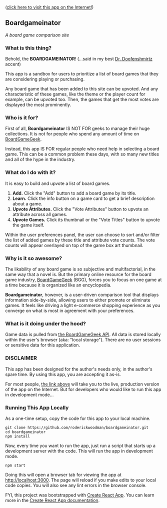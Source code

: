 ([click here to visit this app on the Internet!](https://roderickwoodman.github.io/boardgameinator/))

## Boardgameinator
*A board game comparison site*

### What is this thing?

Behold, the **BOARDGAMEINATOR**!  (...said in my best [Dr. Doofenshmirtz](https://www.youtube.com/watch?v=Sj7yxI-r_ag) accent)

This app is a sandbox for users to prioritize a list of board games that they are considering playing or purchasing. 

Any board game that has been added to this site can be upvoted. And any characteristic of these games, like the theme or the player count for example, can be upvoted too. Then, the games that get the most votes are displayed the most prominently.

### Who is it for?

First of all, **Boardgameinator** IS NOT FOR geeks to manage their huge collections. It is not for people who spend any amount of time on [BoardGameGeek](https://boardgamegeek.com).

Instead, this app IS FOR regular people who need help in selecting a board game. This can be a common problem these days, with so many new titles and all of the hype in the industry.

### What do I do with it?

It is easy to build and upvote a list of board games.
1. **Add.** Click the "Add" button to add a board game by its title. 
2. **Learn.** Click the info button on a game card to get a brief description about a game.
3. **Upvote Attributes.** Click the "Vote Attributes" button to upvote an attribute across all games.
4. **Upvote Games.** Click its thumbnail or the "Vote Titles" button to upvote the game itself.

Within the user preferences panel, the user can choose to sort and/or filter the list of added games by these title and attribute vote counts. The vote counts will appear overlayed on top of the game box art thumbnail.

### Why is it so awesome?

The likability of any board game is so subjective and multifactorial, in the same way that a novel is. But the primary online resource for the board game industry, [BoardGameGeek](https://boardgamegeek.com) (BGG), forces you to focus on one game at a time because it is organized like an encyclopedia.

**Boardgameinator**, however, is a user-driven comparison tool that displays information side-by-side, allowing users to either promote or eliminate games. It feels like driving a light e-commerce shopping experience as you converge on what is most in agreement with your preferences.

### What is it doing under the hood?

Game data is pulled from [the BoardGameGeek API](https://boardgamegeek.com/wiki/page/BGG_XML_API2). All data is stored locally within the user's browser (aka: "local storage"). There are no user sessions or sensitive data for this application.

### DISCLAIMER

This app has been designed for the author's needs only, in the author's spare time. By using this app, you are accepting it as-is.

For most people, [the link above](https://roderickwoodman.github.io/boardgameinator/) will take you to the live, production version of the app on the Internet. But for developers who would like to run this app in development mode...

### Running This App Locally

As a one-time setup, copy the code for this app to your local machine. 
```
git clone https://github.com/roderickwoodman/boardgameinator.git
cd boardgameinator
npm install
```

Now, every time you want to run the app, just run a script that starts up a development server with the code. This will run the app in development mode.
```
npm start
```

Doing this will open a browser tab for viewing the app at [http://localhost:3000](http://localhost:3000). The page will reload if you make edits to your local code copies. You will also see any lint errors in the browser console. 

FYI, this project was bootstrapped with [Create React App](https://github.com/facebook/create-react-app).  You can learn more in the [Create React App documentation](https://facebook.github.io/create-react-app/docs/getting-started).

